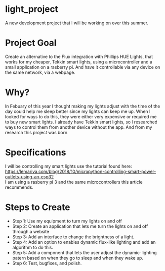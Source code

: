 # light_project
A new development project that I will be working on over this summer.

# Project Goal  
Create an alternative to the Flux integration with Phillips HUE Lights, that works for my cheaper, Tekkin smart lights, using a microcontroller and a small application on a rasberry pi. And have it controllable via any device on the same network, via a webpage.

# Why?  
In Febuary of this year I thought making my lights adjust with the time of the day could help me sleep better since my lights can keep me up. When I looked for ways to do this, they were either very expensive or required me to buy new smart lights. I already have Tekkin smart lights, so I researched ways to control them from another device without the app. And from my research this project was born. 

# Specifications  
I will be controlling my smart lights use the tutorial found here: https://lemariva.com/blog/2018/10/micropython-controlling-smart-power-outlets-using-an-esp32  
I am using a rasberry pi 3 and the same microcontrollers this article recommends.

# Steps to Create
- Step 1: Use my equipment to turn my lights on and off
- Step 2: Create an application that lets me turn the lights on and off through a website
- Step 3: Add an interface to change the brightness of a light.
- Step 4: Add an option to enables dynamic flux-like lighting and add an algorithm to do this.
- Step 5: Add a component that lets the user adjust the dynamic-lighting patern based on when they go to sleep and when they wake up.
- Step 6: Test, bugfixes, and polish.

